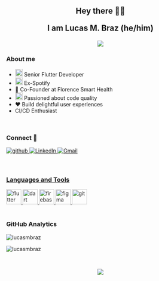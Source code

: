 <h2 align="center">Hey there 👋🏼

I am Lucas M. Braz (he/him)

<p align='center'>
<img src= 'https://capsule-render.vercel.app/api?type=rect&color=gradient&height=2.5'/>  
</p>
</h2>


### **About me**

- <img src="https://www.vectorlogo.zone/logos/flutterio/flutterio-icon.svg" alt="flutter" width="20" height="20"/> Senior Flutter Developer
- <img src="https://www.vectorlogo.zone/logos/spotify/spotify-icon.svg" alt="spotify" width="20" height="20"/> Ex-Spotify
- 🌱 Co-Founder at Florence Smart Health
- <img src="https://www.svgrepo.com/show/295398/code.svg" alt="code" width="20" height="20"/> Passioned about code quality
- ❤️ Build delightful user experiences
-  CI/CD Enthusiast



</br>

<h3>Connect 🤝</h3> 

<p align="left">
<a href="https://github.com/lucasmbraz" target="_blank">
<img src=https://img.shields.io/badge/github-%2324292e.svg?&style=for-the-badge&logo=github&logoColor=white alt=github style="margin-bottom: 5px;" />
</a>
<a href="https://www.linkedin.com/in/lucas-m-braz/" target="_blank">
<img alt="LinkedIn" src="https://img.shields.io/badge/linkedin%20-%230077B5.svg?&style=for-the-badge&logo=linkedin&logoColor=white"/>
</a>
<a href="mailto:lmonteirobraz@gmail.com">
<img alt="Gmail" src="https://img.shields.io/badge/Gmail-D14836?style=for-the-badge&logo=gmail&logoColor=white" />
</p> 

</br>

<h3 align="left">Languages and Tools</h3>
<p align="left"> 
  <a href="https://flutter.dev" target="_blank" rel="noreferrer"> <img src="https://www.vectorlogo.zone/logos/flutterio/flutterio-icon.svg" alt="flutter" width="40" height="40"/> </a>
  <a href="https://dart.dev" target="_blank" rel="noreferrer"> <img src="https://www.vectorlogo.zone/logos/dartlang/dartlang-icon.svg" alt="dart" width="40" height="40"/> </a> 
  <a href="https://firebase.google.com/" target="_blank" rel="noreferrer"> <img src="https://www.vectorlogo.zone/logos/firebase/firebase-icon.svg" alt="firebase" width="40" height="40"/> </a> 
  <a href="https://www.figma.com/" target="_blank" rel="noreferrer"> <img src="https://www.vectorlogo.zone/logos/figma/figma-icon.svg" alt="figma" width="40" height="40"/> </a> 
  <a href="https://git-scm.com/" target="_blank" rel="noreferrer"> <img src="https://www.vectorlogo.zone/logos/git-scm/git-scm-icon.svg" alt="git" width="40" height="40"/> </a> 

</br>
</br>

### **GitHub Analytics**

<p><img  src="https://github-readme-stats.vercel.app/api/top-langs?username=lucasmbraz&show_icons=true&locale=en&layout=compact" alt="lucasmbraz" /></p>

<p><img src="https://github-readme-streak-stats.herokuapp.com/?user=lucasmbraz&" alt="lucasmbraz" /></p>

</br>

<p align='center'>
<img src= 'https://capsule-render.vercel.app/api?type=rect&color=gradient&height=2.5'/>  
</p>
